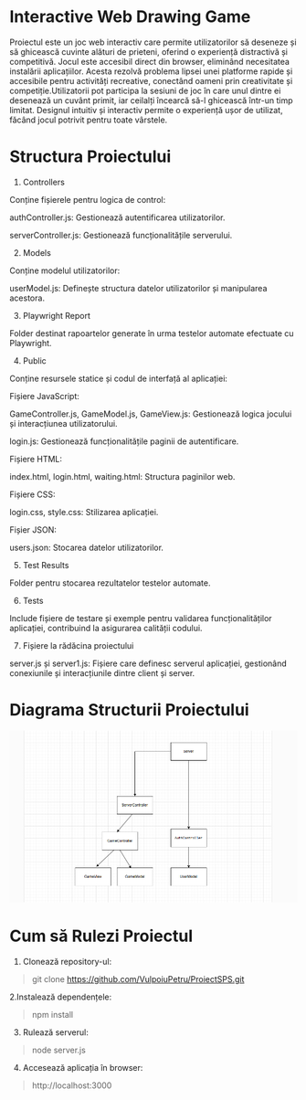 # Interactive Web Drawing Game

Proiectul este un joc web interactiv care permite utilizatorilor să deseneze și să ghicească cuvinte alături de prieteni, oferind o experiență distractivă și competitivă. Jocul este accesibil direct din browser, eliminând necesitatea instalării aplicațiilor. Acesta rezolvă problema lipsei unei platforme rapide și accesibile pentru activități recreative, conectând oameni prin creativitate și competiție.Utilizatorii pot participa la sesiuni de joc în care unul dintre ei desenează un cuvânt primit, iar ceilalți încearcă să-l ghicească într-un timp limitat. Designul intuitiv și interactiv permite o experiență ușor de utilizat, făcând jocul potrivit pentru toate vârstele.

# Structura Proiectului

1. Controllers

Conține fișierele pentru logica de control:

authController.js: Gestionează autentificarea utilizatorilor.

serverController.js: Gestionează funcționalitățile serverului.

2. Models

Conține modelul utilizatorilor:

userModel.js: Definește structura datelor utilizatorilor și manipularea acestora.

3. Playwright Report

Folder destinat rapoartelor generate în urma testelor automate efectuate cu Playwright.

4. Public

Conține resursele statice și codul de interfață al aplicației:

Fișiere JavaScript:

GameController.js, GameModel.js, GameView.js: Gestionează logica jocului și interacțiunea utilizatorului.

login.js: Gestionează funcționalitățile paginii de autentificare.

Fișiere HTML:

index.html, login.html, waiting.html: Structura paginilor web.

Fișiere CSS:

login.css, style.css: Stilizarea aplicației.

Fișier JSON:

users.json: Stocarea datelor utilizatorilor.

5. Test Results

Folder pentru stocarea rezultatelor testelor automate.

6. Tests

Include fișiere de testare și exemple pentru validarea funcționalităților aplicației, contribuind la asigurarea calității codului.

7. Fișiere la rădăcina proiectului

server.js și server1.js: Fișiere care definesc serverul aplicației, gestionând conexiunile și interacțiunile dintre client și server.

# Diagrama Structurii Proiectului

![Diagram](Image/Diagrama.png)

# Cum să Rulezi Proiectul
1. Clonează repository-ul:
  > git clone https://github.com/VulpoiuPetru/ProiectSPS.git

2.Instalează dependențele:
> npm install

3. Rulează serverul:
> node server.js

4. Accesează aplicația în browser:
> http://localhost:3000
